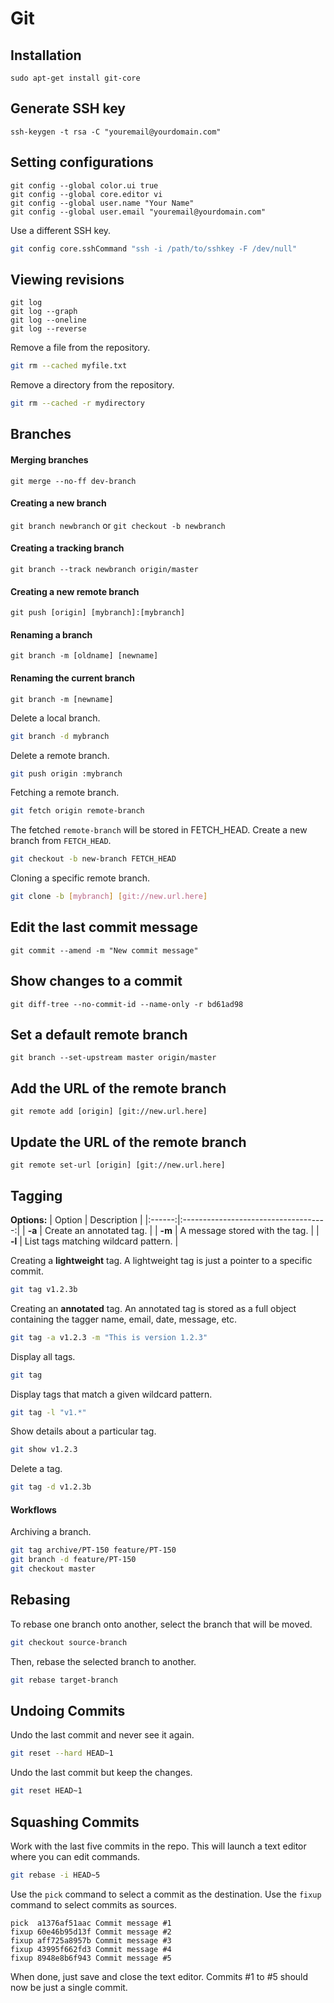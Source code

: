 Git 
===

## Installation
`sudo apt-get install git-core`

## Generate SSH key
`ssh-keygen -t rsa -C "youremail@yourdomain.com"`

## Setting configurations
    git config --global color.ui true
    git config --global core.editor vi
    git config --global user.name "Your Name"
    git config --global user.email "youremail@yourdomain.com"

Use a different SSH key.

```bash
git config core.sshCommand "ssh -i /path/to/sshkey -F /dev/null"
```

## Viewing revisions
    git log
    git log --graph
    git log --oneline
    git log --reverse


Remove a file from the repository.

```sh
git rm --cached myfile.txt
```

Remove a directory from the repository.

```sh
git rm --cached -r mydirectory
```


Branches
--------------------------------------------------
#### Merging branches
`git merge --no-ff dev-branch`

#### Creating a new branch
`git branch newbranch` or `git checkout -b newbranch`

#### Creating a tracking branch
`git branch --track newbranch origin/master`

#### Creating a new remote branch
`git push [origin] [mybranch]:[mybranch]`

#### Renaming a branch
`git branch -m [oldname] [newname]`

#### Renaming the current branch
`git branch -m [newname]`

Delete a local branch.

```sh
git branch -d mybranch
```

Delete a remote branch.

```sh
git push origin :mybranch
```

Fetching a remote branch.

```sh
git fetch origin remote-branch
```

The fetched `remote-branch` will be stored in FETCH_HEAD. Create a new branch from `FETCH_HEAD`.

```sh
git checkout -b new-branch FETCH_HEAD
```

Cloning a specific remote branch.

```sh
git clone -b [mybranch] [git://new.url.here]
```

## Edit the last commit message
`git commit --amend -m "New commit message"`

## Show changes to a commit
`git diff-tree --no-commit-id --name-only -r bd61ad98`

## Set a default remote branch
`git branch --set-upstream master origin/master`


## Add the URL of the remote branch
`git remote add [origin] [git://new.url.here]`

## Update the URL of the remote branch
`git remote set-url [origin] [git://new.url.here]`


Tagging
--------------------------------------------------

**Options:**
| Option | Description                          |
|:------:|:------------------------------------:|
| **-a** | Create an annotated tag.             |
| **-m** | A message stored with the tag.       |
| **-l** | List tags matching wildcard pattern. |

Creating a **lightweight** tag. A lightweight tag is just a pointer to a specific commit.

```bash
git tag v1.2.3b
```

Creating an **annotated** tag. An annotated tag is stored as a full object containing the tagger name, email, date, message, etc.

```bash
git tag -a v1.2.3 -m "This is version 1.2.3"
```

Display all tags.

```bash
git tag
```

Display tags that match a given wildcard pattern.

```bash
git tag -l "v1.*"
```

Show details about a particular tag.

```bash
git show v1.2.3
```

Delete a tag.

```bash
git tag -d v1.2.3b
```

#### Workflows

Archiving a branch.

```bash
git tag archive/PT-150 feature/PT-150
git branch -d feature/PT-150
git checkout master
```


Rebasing
--------------------------------------------------

To rebase one branch onto another, select the branch that will be moved.

```bash
git checkout source-branch
```

Then, rebase the selected branch to another.

```bash
git rebase target-branch
```


Undoing Commits
--------------------------------------------------

Undo the last commit and never see it again.

```bash
git reset --hard HEAD~1
```

Undo the last commit but keep the changes.

```bash
git reset HEAD~1
```


Squashing Commits
--------------------------------------------------

Work with the last five commits in the repo. This will launch a text editor where you can edit commands.

```bash
git rebase -i HEAD~5
```

Use the `pick` command to select a commit as the destination. Use the `fixup` command to select commits as sources.

```
pick  a1376af51aac Commit message #1
fixup 60e46b95d13f Commit message #2
fixup aff725a8957b Commit message #3
fixup 43995f662fd3 Commit message #4
fixup 8948e8b6f943 Commit message #5
```

When done, just save and close the text editor. Commits #1 to #5 should now be just a single commit.